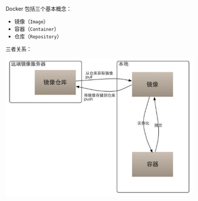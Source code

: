 Docker 包括三个基本概念：

* 镜像（`Image`）
* 容器（`Container`）
* 仓库（`Repository`）

三者关系：

![](/assets/2156466-b4341e9da2e6e170.jpg)

